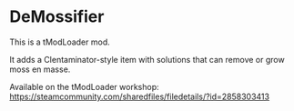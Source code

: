 # DeMossifier

This is a tModLoader mod.

It adds a Clentaminator-style item with solutions that can remove or grow moss en masse.


Available on the tModLoader workshop: https://steamcommunity.com/sharedfiles/filedetails/?id=2858303413